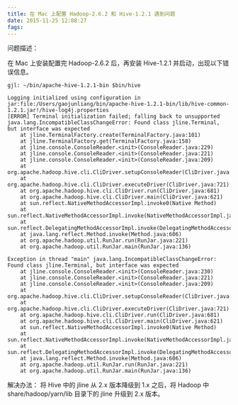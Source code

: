 ```yaml
---
title: 在 Mac 上配置 Hadoop-2.6.2 和 Hive-1.2.1 遇到问题
date: 2015-11-25 12:08:27
fags: 
---
```

<!--markdown-->问题描述：
在 Mac 上安装配置完 Hadoop-2.6.2 后，再安装 Hive-1.2.1 并启动，出现以下错误信息。

    gjl: ~/bin/apache-hive-1.2.1-bin $bin/hive
    
    Logging initialized using configuration in jar:file:/Users/gaojunliang/bin/apache-hive-1.2.1-bin/lib/hive-common-1.2.1.jar!/hive-log4j.properties
    [ERROR] Terminal initialization failed; falling back to unsupported
    java.lang.IncompatibleClassChangeError: Found class jline.Terminal, but interface was expected
        at jline.TerminalFactory.create(TerminalFactory.java:101)
        at jline.TerminalFactory.get(TerminalFactory.java:158)
        at jline.console.ConsoleReader.<init>(ConsoleReader.java:229)
        at jline.console.ConsoleReader.<init>(ConsoleReader.java:221)
        at jline.console.ConsoleReader.<init>(ConsoleReader.java:209)
        at org.apache.hadoop.hive.cli.CliDriver.setupConsoleReader(CliDriver.java:787)
        at org.apache.hadoop.hive.cli.CliDriver.executeDriver(CliDriver.java:721)
        at org.apache.hadoop.hive.cli.CliDriver.run(CliDriver.java:681)
        at org.apache.hadoop.hive.cli.CliDriver.main(CliDriver.java:621)
        at sun.reflect.NativeMethodAccessorImpl.invoke0(Native Method)
        at sun.reflect.NativeMethodAccessorImpl.invoke(NativeMethodAccessorImpl.java:57)
        at sun.reflect.DelegatingMethodAccessorImpl.invoke(DelegatingMethodAccessorImpl.java:43)
        at java.lang.reflect.Method.invoke(Method.java:606)
        at org.apache.hadoop.util.RunJar.run(RunJar.java:221)
        at org.apache.hadoop.util.RunJar.main(RunJar.java:136)
    
    Exception in thread "main" java.lang.IncompatibleClassChangeError: Found class jline.Terminal, but interface was expected
        at jline.console.ConsoleReader.<init>(ConsoleReader.java:230)
        at jline.console.ConsoleReader.<init>(ConsoleReader.java:221)
        at jline.console.ConsoleReader.<init>(ConsoleReader.java:209)
        at org.apache.hadoop.hive.cli.CliDriver.setupConsoleReader(CliDriver.java:787)
        at org.apache.hadoop.hive.cli.CliDriver.executeDriver(CliDriver.java:721)
        at org.apache.hadoop.hive.cli.CliDriver.run(CliDriver.java:681)
        at org.apache.hadoop.hive.cli.CliDriver.main(CliDriver.java:621)
        at sun.reflect.NativeMethodAccessorImpl.invoke0(Native Method)
        at sun.reflect.NativeMethodAccessorImpl.invoke(NativeMethodAccessorImpl.java:57)
        at sun.reflect.DelegatingMethodAccessorImpl.invoke(DelegatingMethodAccessorImpl.java:43)
        at java.lang.reflect.Method.invoke(Method.java:606)
        at org.apache.hadoop.util.RunJar.run(RunJar.java:221)
        at org.apache.hadoop.util.RunJar.main(RunJar.java:136)

解决办法：
将 Hive 中的 jline 从 2.x 版本降级到 1.x 之后，将 Hadoop 中 share/hadoop/yarn/lib 目录下的 jline 升级到 2.x 版本。

